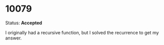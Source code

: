10079
=====

Status: **Accepted**

I originally had a recursive function, but I solved the recurrence to get my answer.
